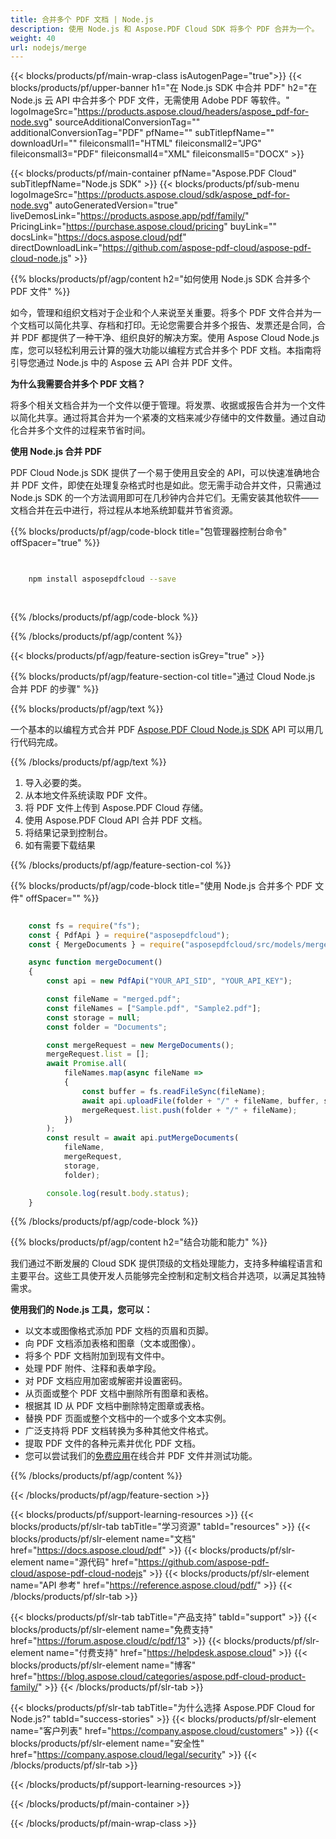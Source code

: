 ```yaml
---
title: 合并多个 PDF 文档 | Node.js
description: 使用 Node.js 和 Aspose.PDF Cloud SDK 将多个 PDF 合并为一个。
weight: 40
url: nodejs/merge
---
```


{{< blocks/products/pf/main-wrap-class isAutogenPage="true">}}
{{< blocks/products/pf/upper-banner h1="在 Node.js SDK 中合并 PDF" h2="在 Node.js 云 API 中合并多个 PDF 文件，无需使用 Adobe PDF 等软件。" logoImageSrc="https://products.aspose.cloud/headers/aspose_pdf-for-node.svg" sourceAdditionalConversionTag="" additionalConversionTag="PDF" pfName="" subTitlepfName="" downloadUrl="" fileiconsmall1="HTML" fileiconsmall2="JPG" fileiconsmall3="PDF" fileiconsmall4="XML" fileiconsmall5="DOCX" >}}

{{< blocks/products/pf/main-container pfName="Aspose.PDF Cloud" subTitlepfName="Node.js SDK" >}}
{{< blocks/products/pf/sub-menu logoImageSrc="https://products.aspose.cloud/sdk/aspose_pdf-for-node.svg"
autoGeneratedVersion="true"
liveDemosLink="https://products.aspose.app/pdf/family/" PricingLink="https://purchase.aspose.cloud/pricing" buyLink="" docsLink="https://docs.aspose.cloud/pdf"  directDownloadLink="https://github.com/aspose-pdf-cloud/aspose-pdf-cloud-node.js" >}}

{{% blocks/products/pf/agp/content h2="如何使用 Node.js SDK 合并多个 PDF 文件" %}}

如今，管理和组织文档对于企业和个人来说至关重要。将多个 PDF 文件合并为一个文档可以简化共享、存档和打印。无论您需要合并多个报告、发票还是合同，合并 PDF 都提供了一种干净、组织良好的解决方案。使用 Aspose Cloud Node.js 库，您可以轻松利用云计算的强大功能以编程方式合并多个 PDF 文档。本指南将引导您通过 Node.js 中的 Aspose 云 API 合并 PDF 文件。

**为什么我需要合并多个 PDF 文档？**

将多个相关文档合并为一个文件以便于管理。将发票、收据或报告合并为一个文件以简化共享。通过将其合并为一个紧凑的文档来减少存储中的文件数量。通过自动化合并多个文件的过程来节省时间。

**使用 Node.js 合并 PDF**

PDF Cloud Node.js SDK 提供了一个易于使用且安全的 API，可以快速准确地合并 PDF 文件，即使在处理复杂格式时也是如此。您无需手动合并文件，只需通过 Node.js SDK 的一个方法调用即可在几秒钟内合并它们。无需安装其他软件——文档合并在云中进行，将过程从本地系统卸载并节省资源。

{{% blocks/products/pf/agp/code-block title="包管理器控制台命令" offSpacer="true" %}}

```bash

     
    npm install asposepdfcloud --save
     
     

```

{{% /blocks/products/pf/agp/code-block %}}

{{% /blocks/products/pf/agp/content %}}

{{< blocks/products/pf/agp/feature-section isGrey="true" >}}

{{% blocks/products/pf/agp/feature-section-col title="通过 Cloud Node.js 合并 PDF 的步骤" %}}

{{% blocks/products/pf/agp/text %}}

一个基本的以编程方式合并 PDF
[Aspose.PDF Cloud Node.js SDK](https://products.aspose.cloud/pdf/nodejs/)
API 可以用几行代码完成。

{{% /blocks/products/pf/agp/text %}}

1. 导入必要的类。
1. 从本地文件系统读取 PDF 文件。
1. 将 PDF 文件上传到 Aspose.PDF Cloud 存储。
1. 使用 Aspose.PDF Cloud API 合并 PDF 文档。
1. 将结果记录到控制台。
1. 如有需要下载结果

{{% /blocks/products/pf/agp/feature-section-col %}}


{{% blocks/products/pf/agp/code-block title="使用 Node.js 合并多个 PDF 文件" offSpacer="" %}}

```js

    const fs = require("fs");
    const { PdfApi } = require("asposepdfcloud");
    const { MergeDocuments } = require("asposepdfcloud/src/models/mergeDocuments");

    async function mergeDocument()
    {
        const api = new PdfApi("YOUR_API_SID", "YOUR_API_KEY");

        const fileName = "merged.pdf";
        const fileNames = ["Sample.pdf", "Sample2.pdf"];
        const storage = null;
        const folder = "Documents";

        const mergeRequest = new MergeDocuments();
        mergeRequest.list = [];
        await Promise.all(
            fileNames.map(async fileName =>
            {
                const buffer = fs.readFileSync(fileName);
                await api.uploadFile(folder + "/" + fileName, buffer, storage);
                mergeRequest.list.push(folder + "/" + fileName);
            })
        );
        const result = await api.putMergeDocuments(
            fileName,
            mergeRequest,
            storage,
            folder);

        console.log(result.body.status);
    }
```

{{% /blocks/products/pf/agp/code-block %}}

{{% blocks/products/pf/agp/content h2="结合功能和能力" %}}

我们通过不断发展的 Cloud SDK 提供顶级的文档处理能力，支持多种编程语言和主要平台。这些工具使开发人员能够完全控制和定制文档合并选项，以满足其独特需求。

**使用我们的 Node.js 工具，您可以：**

+ 以文本或图像格式添加 PDF 文档的页眉和页脚。
+ 向 PDF 文档添加表格和图章（文本或图像）。
+ 将多个 PDF 文档附加到现有文件中。
+ 处理 PDF 附件、注释和表单字段。
+ 对 PDF 文档应用加密或解密并设置密码。
+ 从页面或整个 PDF 文档中删除所有图章和表格。
+ 根据其 ID 从 PDF 文档中删除特定图章或表格。
+ 替换 PDF 页面或整个文档中的一个或多个文本实例。
+ 广泛支持将 PDF 文档转换为多种其他文件格式。
+ 提取 PDF 文件的各种元素并优化 PDF 文档。
+ 您可以尝试我们的[免费应用](https://products.aspose.app/pdf/merger)在线合并 PDF 文件并测试功能。

{{% /blocks/products/pf/agp/content %}}

{{< /blocks/products/pf/agp/feature-section >}}

{{< blocks/products/pf/support-learning-resources >}}
{{< blocks/products/pf/slr-tab tabTitle="学习资源" tabId="resources" >}}
{{< blocks/products/pf/slr-element name="文档" href="https://docs.aspose.cloud/pdf" >}}
{{< blocks/products/pf/slr-element name="源代码" href="https://github.com/aspose-pdf-cloud/aspose-pdf-cloud-nodejs" >}}
{{< blocks/products/pf/slr-element name="API 参考" href="https://reference.aspose.cloud/pdf/" >}}
{{< /blocks/products/pf/slr-tab >}}

{{< blocks/products/pf/slr-tab tabTitle="产品支持" tabId="support" >}}
{{< blocks/products/pf/slr-element name="免费支持" href="https://forum.aspose.cloud/c/pdf/13" >}}
{{< blocks/products/pf/slr-element name="付费支持" href="https://helpdesk.aspose.cloud" >}}
{{< blocks/products/pf/slr-element name="博客" href="https://blog.aspose.cloud/categories/aspose.pdf-cloud-product-family/" >}}
{{< /blocks/products/pf/slr-tab >}}

{{< blocks/products/pf/slr-tab tabTitle="为什么选择 Aspose.PDF Cloud for Node.js?" tabId="success-stories" >}}
{{< blocks/products/pf/slr-element name="客户列表" href="https://company.aspose.cloud/customers" >}}
{{< blocks/products/pf/slr-element name="安全性" href="https://company.aspose.cloud/legal/security" >}}
{{< /blocks/products/pf/slr-tab >}}

{{< /blocks/products/pf/support-learning-resources >}}

<!-- aboutfile Ends -->

{{< /blocks/products/pf/main-container >}}

{{< /blocks/products/pf/main-wrap-class >}}



